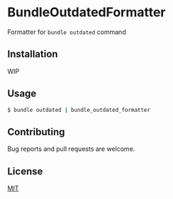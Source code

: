 # BundleOutdatedFormatter

Formatter for `bundle outdated` command

## Installation

WIP

## Usage

```sh
$ bundle outdated | bundle_outdated_formatter
```

## Contributing

Bug reports and pull requests are welcome.

## License

[MIT](LICENSE.txt)
